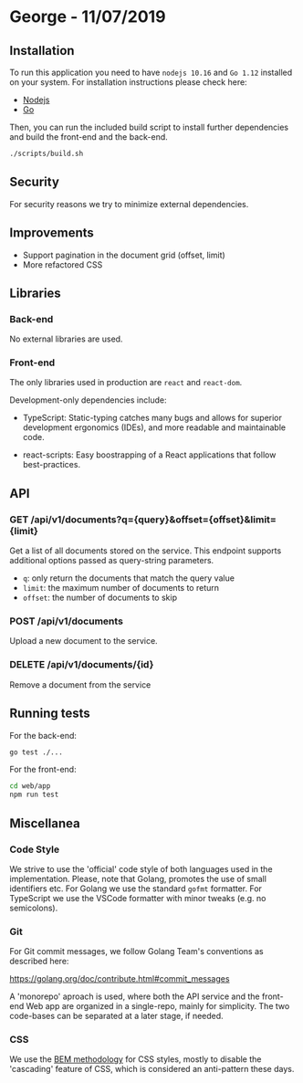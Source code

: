 # George - 11/07/2019



## Installation

To run this application you need to have `nodejs 10.16` and `Go 1.12` installed on your system. For installation instructions please check here:

* [Nodejs](https://nodejs.org/en/download/)
* [Go](https://golang.org/doc/install)

Then, you can run the included build script to install further dependencies and build the front-end and the back-end.

```sh
./scripts/build.sh
```

## Security

For security reasons we try to minimize external dependencies.

## Improvements

* Support pagination in the document grid (offset, limit)
* More refactored CSS

## Libraries

### Back-end

No external libraries are used.

### Front-end

The only libraries used in production are `react` and `react-dom`.

Development-only dependencies include:

* TypeScript: Static-typing catches many bugs and allows for superior development ergonomics (IDEs), and more readable and maintainable code.

* react-scripts: Easy boostrapping of a React applications that follow best-practices.

## API

### GET /api/v1/documents?q={query}&offset={offset}&limit={limit}

Get a list of all documents stored on the service. This endpoint supports additional options passed as query-string parameters.

* `q`: only return the documents that match the query value
* `limit`: the maximum number of documents to return
* `offset`: the number of documents to skip

### POST /api/v1/documents

Upload a new document to the service.

### DELETE /api/v1/documents/{id}

Remove a document from the service

## Running tests

For the back-end:

```sh
go test ./...
```

For the front-end:

```sh
cd web/app
npm run test
```

## Miscellanea

### Code Style

We strive to use the 'official' code style of both languages used in the implementation. Please, note that Golang, promotes the use of small identifiers etc. For Golang we use the standard `gofmt` formatter. For TypeScript we use the VSCode formatter with minor tweaks (e.g. no semicolons).

### Git

For Git commit messages, we follow Golang Team's conventions as described here:

<https://golang.org/doc/contribute.html#commit_messages>

A 'monorepo' aproach is used, where both the API service and the front-end Web app are organized in a single-repo, mainly for simplicity. The two code-bases can be separated at a later stage, if needed.

### CSS

We use the [BEM methodology](https://en.bem.info/) for CSS styles, mostly to disable the 'cascading' feature of CSS, which is considered an anti-pattern these days.
